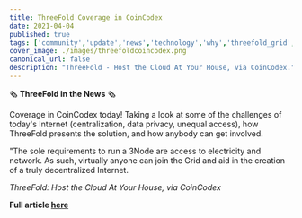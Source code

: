 ```yaml
---
title: ThreeFold Coverage in CoinCodex
date: 2021-04-04
published: true
tags: ['community','update','news','technology','why','threefold_grid','blockchain']
cover_image: ./images/threefoldcoincodex.png
canonical_url: false
description: "ThreeFold - Host the Cloud At Your House, via CoinCodex."
---
```


🗞 **ThreeFold in the News** 🗞

Coverage in CoinCodex today! Taking a look at some of the challenges of today's Internet (centralization, data privacy, unequal access), how ThreeFold presents the solution, and how anybody can get involved.

"The sole requirements to run a 3Node are access to electricity and network. As such, virtually anyone can join the Grid and aid in the creation of a truly decentralized Internet.

*ThreeFold: Host the Cloud At Your House, via CoinCodex*

**Full article [here](https://coincodex.com/article/14083/threefold-host-the-cloud-at-your-house/)**
